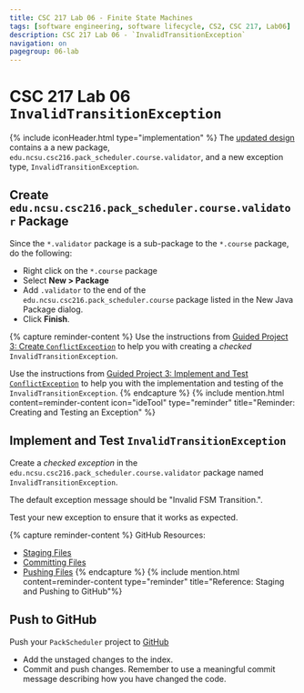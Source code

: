 ```yaml
---
title: CSC 217 Lab 06 - Finite State Machines
tags: [software engineering, software lifecycle, CS2, CSC 217, Lab06]
description: CSC 217 Lab 06 - `InvalidTransitionException`
navigation: on
pagegroup: 06-lab
---
```


# CSC 217 Lab 06 `InvalidTransitionException`
{% include iconHeader.html type="implementation" %}
The [updated design](06-lab-design) contains a a new package, `edu.ncsu.csc216.pack_scheduler.course.validator`, and a new exception type, `InvalidTransitionException`.  


## Create `edu.ncsu.csc216.pack_scheduler.course.validator` Package
Since the `*.validator` package is a sub-package to the `*.course` package, do the following:

  * Right click on the `*.course` package
  * Select **New > Package**
  * Add `.validator` to the end of the `edu.ncsu.csc216.pack_scheduler.course` package listed in the New Java Package dialog. 
  * Click **Finish**.
  
{% capture reminder-content %}
Use the instructions from [Guided Project 3: Create `ConflictException`](https://pages.github.ncsu.edu/engr-csc216/guided-projects/gp3/gp3-conflict-interface#create-conflictexception) to help you with creating a *checked* `InvalidTransitionException`. 

Use the instructions from [Guided Project 3: Implement and Test `ConflictException`](https://pages.github.ncsu.edu/engr-csc216/guided-projects/gp3/gp3-conflictexception) to help you with the implementation and testing of the `InvalidTransitionException`.
{% endcapture %}
{% include mention.html content=reminder-content icon="ideTool" type="reminder" title="Reminder: Creating and Testing an Exception" %}
## Implement and Test `InvalidTransitionException`
Create a *checked exception* in the `edu.ncsu.csc216.pack_scheduler.course.validator` package named `InvalidTransitionException`. 

The default exception message should be "Invalid FSM Transition.".

Test your new exception to ensure that it works as expected.




{% capture reminder-content %} 
GitHub Resources:

  * [Staging Files](https://pages.github.ncsu.edu/engr-csc-software-development/practices-tools/git/git-staging)
  * [Committing Files](https://pages.github.ncsu.edu/engr-csc-software-development/practices-tools/git/git-commit)
  * [Pushing Files](https://pages.github.ncsu.edu/engr-csc-software-development/practices-tools/git/git-push)
{% endcapture %} {% include mention.html content=reminder-content type="reminder" title="Reference: Staging and Pushing to GitHub"%} 
## Push to GitHub
Push your `PackScheduler` project to [GitHub](https://github.ncsu.edu)

  * Add the unstaged changes to the index.
  * Commit and push changes.  Remember to use a meaningful commit message describing how you have changed the code.  

